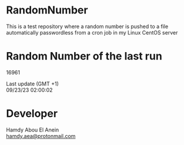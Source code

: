 # RandomNumber    
This is a test repository where a random number is pushed to a file automatically passwordless from a cron job in my Linux CentOS server    
# Random Number of the last run   
16961
      
Last update (GMT +1)    
09/23/23 02:00:02
# Developer    
Hamdy Abou El Anein   
hamdy.aea@protonmail.com
